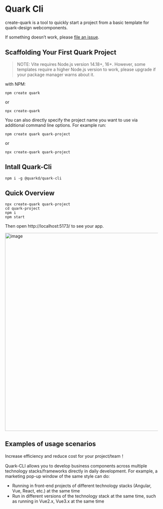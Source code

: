 # Quark Cli

create-quark is a tool to quickly start a project from a basic template for quark-design webcomponents.

If something doesn’t work, please [file an issue](https://github.com/hellof2e/quark-cli/issues/new).



## Scaffolding Your First Quark Project

>NOTE: Vite requires Node.js version 14.18+, 16+. However, some templates require a higher Node.js version to work, please upgrade if your package manager warns about it.

with NPM:
```shell
npm create quark
```
or
```shell
npx create-quark
```

You can also directly specify the project name you want to use via additional command line options. For example run:
```shell
npm create quark quark-project
```
or
```shell
npx create-quark quark-project
```
## Intall Quark-Cli

```
npm i -g @quarkd/quark-cli
```

## Quick Overview

```
npx create-quark quark-project
cd quark-project
npm i
npm start
```

Then open http://localhost:5173/ to see your app.

<img width="650" alt="image" src="https://user-images.githubusercontent.com/14307551/198551050-ce7d81c7-8aa8-413a-a42a-130471f399b1.png">



## Examples of usage scenarios

Increase efficiency and reduce cost for your project/team！

Quark-CLI allows you to develop business components across multiple technology stacks/frameworks directly in daily development. For example, a marketing pop-up window of the same style can do:

- Running in front-end projects of different technology stacks (Angular, Vue, React, etc.) at the same time
- Run in different versions of the technology stack at the same time, such as running in Vue2.x, Vue3.x at the same time
